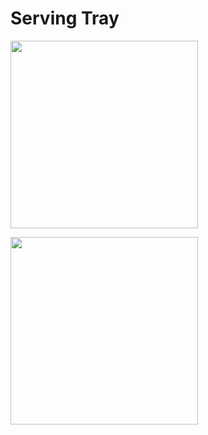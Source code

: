 # Serving Tray

 <p align="left">
 <img width="300px" src="IMG_20200716_203037.jpg">
 </p>
 
 <p align="left">
 <img width="300px" src="IMG_20200716_203054.jpg">
 </p>

